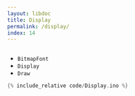 ```yaml
---
layout: libdoc
title: Display
permalink: /display/
index: 14
---
```


```cpp
```

- `BitmapFont`
- `Display`
- `Draw`

```cpp
{% include_relative code/Display.ino %}
```
